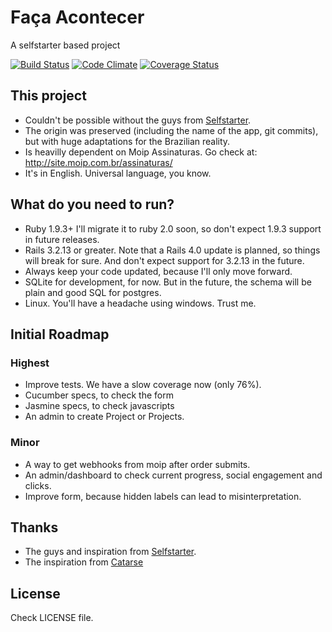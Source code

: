 # Faça Acontecer
A selfstarter based project

[![Build Status](https://travis-ci.org/meurio/selfstarter.png?branch=master)](https://travis-ci.org/meurio/facaacontecer)
[![Code Climate](https://codeclimate.com/github/meurio/facaacontecer.png)](https://codeclimate.com/github/meurio/facaacontecer)
[![Coverage Status](https://coveralls.io/repos/meurio/facaacontecer/badge.png?branch=master)](https://coveralls.io/r/meurio/facaacontecer)


## This project

- Couldn't be possible without the guys from [Selfstarter](https://github.com/lockitron/selfstarter). 
- The origin was preserved (including the name of the app, git commits), but with huge adaptations for the Brazilian reality.
- Is heavilly dependent on Moip Assinaturas. Go check at: http://site.moip.com.br/assinaturas/
- It's in English. Universal language, you know.

## What do you need to run?

- Ruby 1.9.3+ I'll migrate it to ruby 2.0 soon, so don't expect 1.9.3 support in future releases.
- Rails 3.2.13 or greater. Note that a Rails 4.0 update is planned, so things will break for sure. And don't expect support for 3.2.13 in the future.
- Always keep your code updated, because I'll only move forward.
- SQLite for development, for now. But in the future, the schema will be plain and good SQL for postgres.
- Linux. You'll have a headache using windows. Trust me.


## Initial Roadmap

### Highest
- Improve tests. We have a slow coverage now (only 76%).
- Cucumber specs, to check the form
- Jasmine specs, to check javascripts
- An admin to create Project or Projects.

### Minor
- A way to get webhooks from moip after order submits.
- An admin/dashboard to check current progress, social engagement and clicks.
- Improve form, because hidden labels can lead to misinterpretation.

## Thanks
- The guys and inspiration from [Selfstarter](https://selfstarter.us).
- The inspiration from [Catarse](http://catarse.me)

## License

Check LICENSE file.
